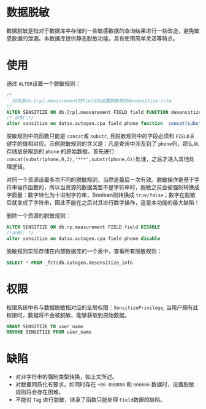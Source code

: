 # 数据脱敏

数据脱敏是指对于数据库中存储的一些敏感数据的查询结果进行一些改造，避免敏感数据的泄漏。本数据库提供静态脱敏功能，具有使用简单灵活等特点。

# 使用

通过 `ALTER`设置一个脱敏规则：

```sql
/* 
  对资源db.[rp].measurement的field列设置脱敏规则desensitize-rule
*/
ALTER SENSITIZE ON db.[rp].measurement FIELD field FUNCTION desensitize-rule
/* 示例：*/
alter sensitize on datax.autogen.cpu field phone function  concat(substr(phone,0,3),'***',substr(phone,6))
```

脱敏规则中的函数只能是 `concat`或 `substr`, 且脱敏规则中的字段必须和 `FIELD`关键字的值相对应。示例脱敏规则的含义是：凡是查询中涉及到了 `phone`列，那么从存储层获取到的 `phone` 的原始数据，首先进行 `concat(substr(phone,0,3),'***',substr(phone,6))`处理，之后才进入其他处理逻辑。

对同一个资源设置多次不同的脱敏规则，当然是最后一次有效。脱敏操作是基于字符串操作函数的，所以当资源的数据类型不是字符串时，脱敏之前会被强制转换成字面量：数字转化为十进制字符串，Boolean则转换成 `true/false`；数字在脱敏后就变成了字符串，因此不能在之后对其进行数字操作，这是本功能的最大缺陷！

删除一个资源的脱敏规则：

```sql
ALTER SENSITIZE ON db.rp.measurement FIELD field DISABLE
/*示例： */
alter sensitize on datax.autogen.cpu field phone disable
```

脱敏规则实际存储在内部数据库的一个表中，查看所有脱敏规则：

```sql
SELECT * FROM _fctsdb.autogen.desensitize_info
```

# 权限

权限系统中有与数据脱敏相对应的全局权限：`SensitizePrivilege`,  当用户拥有此权限时，数据将不会被脱敏、能够获取到原始数据。

```sql
GRANT SENSITIZE TO user_name
REVOKE SENSITIZE FROM user_name
```

# 缺陷

* 对非字符串的强制类型转换，如上文所述。
* 对数据同质化有要求，如同时存在 `+86 888888` 和 `666666` 数据时，设置脱敏规则将会存在困难。
* 不能对 `Tag` 进行脱敏，继承了函数只能处理 `Field`数据的缺陷。
